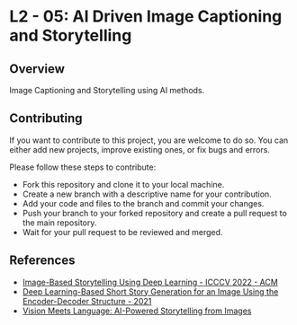 # L2 - 05: AI Driven Image Captioning and Storytelling

## Overview

Image Captioning and Storytelling using AI methods.

## Contributing

If you want to contribute to this project, you are welcome to do so. You can either add new projects, improve existing ones, or fix bugs and errors. 

Please follow these steps to contribute:

- Fork this repository and clone it to your local machine.
- Create a new branch with a descriptive name for your contribution.
- Add your code and files to the branch and commit your changes.
- Push your branch to your forked repository and create a pull request to the main repository.
- Wait for your pull request to be reviewed and merged.

## References

- [Image-Based Storytelling Using Deep Learning - ICCCV 2022 - ACM](https://cerv.aut.ac.nz/wp-content/uploads/2022/05/ICCCV_Yulin-Zhu_27032022.pdf)
- [Deep Learning-Based Short Story Generation for an Image Using the Encoder-Decoder Structure - 2021](https://ieeexplore.ieee.org/stamp/stamp.jsp?arnumber=9512087)
- [Vision Meets Language: AI-Powered Storytelling from Images](https://www.alamedadev.com/insight/ai-image-storytelling-tutorial)



